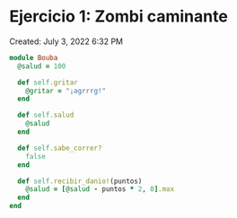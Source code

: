 # Ejercicio 1: Zombi caminante

Created: July 3, 2022 6:32 PM

```ruby
module Bouba
  @salud = 100

  def self.gritar
    @gritar = "¡agrrrg!"
  end

  def self.salud
    @salud
  end

  def self.sabe_correr?
    false
  end

  def self.recibir_danio!(puntos)
    @salud = [@salud - puntos * 2, 0].max
  end
end
```